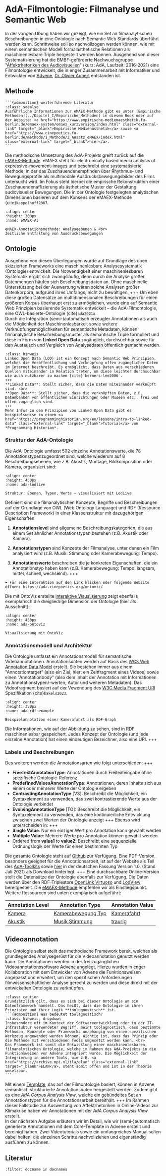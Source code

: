# AdA-Filmontologie: Filmanalyse und Semantic Web

In der vorigen Übung haben wir gezeigt, wie ein Set an filmanalytischen Beschreibungen in eine Ontologie nach Semantic Web Standards überführt werden kann. Schrittweise soll so nachvollzogen werden können, wie mit einem semantischen Modell formalästhetische Relationen als maschinenlesbare Triple hergestellt werden können.
Ausgehend von dieser Systematisierung hat die BMBF-geförderte Nachwuchsgruppe "<a href="https://www.ada.cinepoetics.fu-berlin.de/index.html" class="external-link" target="_blank">Affektrhetoriken des Audiovisuellen</a>" (kurz: AdA, Laufzeit: 2016-2021) eine Filmontologie entwickelt, die in enger Zusammenarbeit mit Informatiker und Entwickler von <a href="https://www.advene.org/" class="external-link" target="_blank">Advene</a>, <a href="https://www.olivieraubert.net/" class="external-link" target="_blank">Dr. Olivier Aubert</a> entstanden ist.

## Methode

````{margin}
```{admonition} weiterführende Literatur
:class: seealso
Ausführliche Informationen zur eMAEX-Methode gibt es unter [Empirische Methoden](../Kapitel_I/Empirische_Methoden) in diesem Book oder auf der Website: <a href="https://www.empirische-medienaesthetik.fu-berlin.de/emaex-system/emaex_kurzversion/index.html" class="external-link" target="_blank">Empirische Medienästhetik</a> sowie <a href="https://www.cinepoetics.fu-berlin.de/methods/1_Methode/2_Ansatz_eMAEX/index.html" class="external-link" target="_blank">hier</a>.
```
````
Die methodische Umsetzung des AdA-Projekts greift zurück auf die <a href="https://www.empirische-medienaesthetik.fu-berlin.de/emaex-system/emaex_kurzversion/index.html" class="external-link" target="_blank">eMAEX-Methode</a>. eMAEX steht für electronically based media analysis of expressive-movement-images und beschreibt eine systematisierte Methode, in der das Zuschauendenempfinden über Rhythmus- und Bewegungsprofile als multimodale Ausdrucksbewegungsbilder des Films untersucht wird. 
Im Fokus steht hierbei die empirische Rekonstruktion einer Zuschauendenaffizierung als ästhetische Muster der Gestaltung audiovisueller Bewegungen. Die in der Ontologie festgelegten analytischen Dimensionen basieren auf dem Konsens der eMAEX-Methode {cite}`kappelhoff2007`.
```{figure} ../assets/eMAEX-A3.png
:align: center
:height: 300px
:name: eMAEX-A3

eMAEX-Annotationsmethode: Analyseebenen & <br>
Zeitliche Entfaltung von Ausdrucksbewegungen
```
## Ontologie

Ausgehend von diesen Überlegungen wurde auf Grundlage des oben skizzierten Frameworks eine maschinenlesbare Analysesystematik (Ontologie) entwickelt. Die Notwendigkeit einer maschinenlesbaren Systematik ergibt sich zwangsläufig, denn durch die Analyse großer Datenmengen häufen sich Beschreibungsdaten an. Ohne maschinelle Unterstützung bei der Auswertung wären solche Analysen großer Datenkorpora, aufgrund ihres Umfangs, nicht zu bewältigen.
+++
Um eben diese großen Datensätze an multidimensionalen Beschreibungen für einen größeren Korpus überhaupt erst zu ermöglichen, wurde eine auf Semantic Web Prinzipien basierende Systematik entwickelt – die AdA-Filmontologie, eine OWL-basierte-Ontologie {cite}`ada2021a`. <br>
Durch die Integration (semi-)automatisch erzeugter Annotationen als auch die Möglichkeit der Maschinenlesbarkeit sowie weitere Verknüpfungsmöglichkeiten für semantische Metadaten, können filmanalytische Beschreibungsmuster als semantische Triple formuliert und diese in Form von **Linked Open Data** zugänglich, durchsuchbar sowie für den Austausch und Vergleich von Analysedaten öffentlich gemacht werden. 
```{admonition} Was sind Linked Open Data?
:class: hinweis
Linked Open Data (LOD) ist ein Konzept nach Semantic Web Prinzipien, welches die Veröffentlichung und Verknüpfung offen zugänglicher Daten im Internet beschreibt. Es ermöglicht, dass Daten aus verschiedenen Quellen miteinander in Relation treten, um diese leichter durchsuchbar wie auch nutzbarer zu machen {cite}`berners-lee2006`.
+++
**Linked Data**: Stellt sicher, dass die Daten miteinander verknüpft sind. <br>
**Open Data**: Stellt sicher, dass die verknüpften Daten, z.B. Datenbanken von öffentlichen Einrichtungen oder Museen etc., frei und offen zugänglich sind.
+++
Mehr Infos zu den Prinzipien von Linked Open Data gibt es beispielsweise in einem <a href="https://programminghistorian.org/en/lessons/intro-to-linked-data" class="external-link" target="_blank">Tutorial</a> von *Programming Historian*.
```
### Struktur der AdA-Ontologie

Die AdA-Ontologie umfasst 502 einzelne Annotationswerte, die 78  Annotationstypenzugeordnet sind, welche wiederum auf 8 Beschreibungsebenen, wie z.B. Akustik, Montage, Bildkomposition oder Kamera, organisiert sind:
```{figure} ../assets/AdA-Struktur-LodLive.png
:align: center
:height: 450px
:name: ada-lodlive

Struktur: Ebenen, Typen, Werte – visualisiert mit LodLive
```
Definiert sind die filmanalytischen Konzepte, Begriffe und Beschreibungen auf der Grundlage von OWL (Web Ontology Language) und RDF (Ressource Description Framework) in einer Klassenstruktur mit dazugehörigen Eigenschaften:

1. **Annotationslevel** sind allgemeine Beschreibungskategorien, die aus einem Set ähnlicher Annotationstypen bestehen (z.B. Akustik oder Kamera).

2. **Annotationstypen** sind Konzepte der Filmanalyse, unter denen ein Film analysiert wird (z.B. Musik: Stimmung oder Kamerabewegung: Tempo).

3. **Annotationswerte** beschreiben die je konkreten Eigenschaften, die ein Annotationstyp haben kann (z.B. Kamerabewegung: Tempo: langsam, mittel, schnell, wechselnd).
+++
````{margin}
➡️ Für eine Interaktion auf den Link klicken oder folgende Website öffnen: https://ada.cinepoetics.org/ontoviz/
````
Die mit OntoViz erstellte <a href="https://ada.cinepoetics.org/ontoviz/" class="external-link" target="_blank">interaktive Visualisierung</a> zeigt ebenfalls exemplarisch die dreigliedrige Dimension der Ontologie (hier als Ausschnitt):
```{figure} ../assets/AdA-Struktur-Ontoviz.png
:align: center
:height: 450px
:name: ada-ontoviz

Visualisierung mit OntoViz
```

### Annotationsmodell und Architektur

Die Ontologie umfasst ein Annotationsmodell für semantische Videoannotationen. Annotationsdaten werden auf Basis des <a href="https://www.w3.org/TR/annotation-model/" class="external-link" target="_blank">WC3 Web Annotation Data Model</a> erstellt. Sie bestehen immer aus einem "Annotationtarget" (also ein Ziel, hier: ein Zeitfragment eines Videos) sowie einen "Annotationbody" (also dem Inhalt der Annotation mit Informationen zu Annotationstypen/-werten, Autor und weiteren Metadaten). Das Videofragment basiert auf der Vewendung des <a href="https://www.w3.org/TR/media-frags/" class="external-link" target="_blank">W3C Media Fragment URI</a> Spezifikation {cite}`bakels2023`.
```{figure} ../assets/AdA-Struktur-RDF.png
:align: center
:height: 350px
:name: ada-rdf-example

Beispielannotation einer Kamerafahrt als RDF-Graph
```
Die Informationen, wie auf der Abbildung zu sehen, sind in RDF maschinenlesbar gespeichert. Jedes Konzept der Ontologie (und jede einzelne Annotation) hat einen eindeutigen Bezeichner, also eine URI.
+++
### Labels und Beschreibungen
Des weiteren werden die Annotationsarten wie folgt unterschieden:
+++
* **FreeTextAnnotationType**: Annotationen durch Freitexteingabe ohne spezifische Ontologie-Referenz
* **PredefinedValuesAnnotationType**: Annotationen, deren Inhalte sich aus einem oder mehrerer Werte der Ontologie ergeben
* **ContrastingAnnotationType** [VS]: Beschreibt die Möglichkeit, ein Syntaxelement zu verwenden, das zwei kontrastierende Werte aus der Ontologie verbindet
* **EvolvingAnnotationType** [TO]: Beschreibt die Möglichkeit, ein Syntaxelement zu verwenden, das eine kontinuierliche Entwicklung zwischen zwei Werten der Ontologie anzeigt
+++
Ebenso wird unterscheiden in:
+++
* **Single Value**: Nur ein einziger Wert pro Annotation kann gewählt werden
* **Multiple Value**: Mehrere Werte pro Annotation können gewählt werden
* Ordered from **value1** to **value2**: Beschreibt eine sequenzielle Ordnungslogik der Werte für einen bestimmten Typ

Die gesamte Ontologie steht auf <a href="https://github.com/ProjectAdA/public/tree/master/ontology" class="external-link" target="_blank">Github</a> zur Verfügung. Eine PDF-Version, besonders geeignet für die Annotationsarbeit, ist auf der Website als Teil des <a href="https://www.ada.cinepoetics.fu-berlin.de/ada-toolkit/index.html" class="external-link" target="_blank">AdA-Toolkits</a> sowie [hier](../assets/Ada_Filmontologie_Deu_23_07_2021.pdf) in der deutschen Fassung Version 1.0. (Stand Juli 2021) als Download hinterlegt.
+++
Eine durchsuchbare Online-Version stellt die Datensätze der Ontologie ebenfalls zur Verfügung. Die Daten werden über den RDF-Triplestore <a href="https://virtuoso.openlinksw.com/" class="external-link" target="_blank">OpenLink Virtuoso</a> und <a href="https://github.com/LodLive/LodView" class="external-link" target="_blank">LodView</a> bereitgestellt. 
Die <a href="https://ada.cinepoetics.org/resource/2021/05/19/eMAEXannotationMethod.html" class="external-link" target="_blank">eMAEX-Methode</a> empfehlen wir als Einstiegspunkt. Weitere Ressourcen sind unten exemplarisch aufgeführt:

| Annotation Level | Annotation Type   | Annotation Value |
|------------------|-------------------|------------------|
| <a href="https://ada.cinepoetics.org/resource/2021/05/19/AnnotationLevel/Camera.html" class="external-link" target="_blank">Kamera</a>         | <a href="https://ada.cinepoetics.org/resource/2021/05/19/AnnotationType/CameraMovementType.html" class="external-link" target="_blank">Kamerabewegung Typ</a> | <a href="https://ada.cinepoetics.org/resource/2021/05/19/AnnotationValue/CameraMovementType_tracking_shot.html" class="external-link" target="_blank">Kamerafahrt</a>      |
| <a href="https://ada.cinepoetics.org/resource/2021/05/19/AnnotationLevel/Acoustics.html" class="external-link" target="_blank">Akustik</a>          | <a href="https://ada.cinepoetics.org/resource/2021/05/19/AnnotationType/MusicMood.html" class="external-link" target="_blank">Musik Stimmung</a>     | <a href="https://ada.cinepoetics.org/resource/2021/05/19/AnnotationValue/MusicMood_sad.html" class="external-link" target="_blank">traurig</a>          |

## Videoannotation

Die Ontologie selbst stellt das methodische Framework bereit, welches als grundlegendes Analysegerüst für die Videoannotation genutzt werden kann. Die Annotationen werden in der frei zugänglichen Videoannotationssoftware <a href="https://www.advene.org/" class="external-link" target="_blank">Advene</a> angelegt. Hierzu wurden in enger Kollaboration mit dem Entwickler von Advene die Funktionsweisen angepasst und erweitert, um den spezifischen Anforderungen  filmwissenschaftlicher Analyse gerecht zu werden und diese direkt mit der entwickelten Ontologie zu verknüpfen. 

````{admonition} Wichtig
:class: caution
Grundsätzlich gilt, dass es sich bei dieser Ontologie um ein Datenframework handelt. Das heißt, dass die Ontologie in ihren Prinzipien und ihrer Logik **toolagnostisch** ist.
```{admonition} Was bedeutet toolagnostisch?
:class: hinweis, dropdown
Insbesondere oft im Kontext der Softwareentwicklung oder in der IT-Infrastuktur verwendeter Begriff, meint toolagnostisch, dass bestimmte Methoden, Konzepte oder Frameworks unabhängig von einem spezifischen Werkzeug angewendet werden können. Wichtig ist, dass das Prinzip oder die Methode mit verschiedenen Tools umgesetzt werden kann. <br> 
Das Framework ist somit die Entwicklung einer maschinenlesbaren, filmanalytischen Ontologie, welche im Rahmen des AdA-Projekts in die Funktionsweisen von Advene integriert wurde. Die Möglichkeit der Integrierung in andere Tools, wie z.B. <a href="https://archive.mpi.nl/tla/elan" class="external-link" target="_blank">ELAN</a>, steht somit offen und ist in der Theorie umsetzbar. 
```
````

Mit einem [Template](../assets/AdA_template_07_2021.azp), das auf der Filmontologie basiert, können in Advene semantisch strukturierte Annotationsdaten hergestellt werden. Zudem gibt es eine *AdA Corpus Analysis View*, welche ein gebündeltes Set an Annotationstypen für die Annotationsarbeit bereithält. 
+++
Im Rahmen dieser Fallstudie zur Auswertung von Affektrhetoriken in Online-Videos zur Klimakrise haben wir Annotationen mit der *AdA Corpus Analysis View* erstellt. <br>
In der nächsten Aufgabe erläutern wir im Detail, wie wir (semi-)automatisch generierte Annotationen mit dem Core-Template in Advene erstellt und bereinigt haben. Zwei Videotutorials sowie ein umfangreiches Manual sollen dabei helfen, die einzelnen Schritte nachvollziehen und eigenständig ausführen zu können. 

## Literatur
```{bibliography}
:filter: docname in docnames
```


